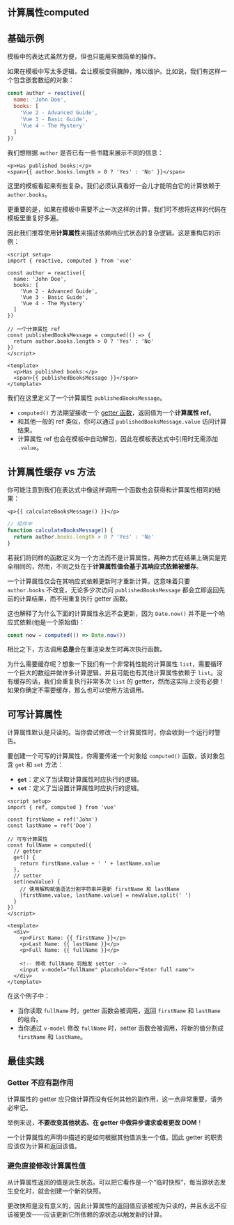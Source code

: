 ## 计算属性computed

## 基础示例

模板中的表达式虽然方便，但也只能用来做简单的操作。

如果在模板中写太多逻辑，会让模板变得臃肿，难以维护。比如说，我们有这样一个包含嵌套数组的对象：

```js
const author = reactive({
  name: 'John Doe',
  books: [
    'Vue 2 - Advanced Guide',
    'Vue 3 - Basic Guide',
    'Vue 4 - The Mystery'
  ]
})
```

我们想根据 `author` 是否已有一些书籍来展示不同的信息：

```vue
<p>Has published books:</p>
<span>{{ author.books.length > 0 ? 'Yes' : 'No' }}</span>
```

这里的模板看起来有些复杂。我们必须认真看好一会儿才能明白它的计算依赖于 `author.books`。

更重要的是，如果在模板中需要不止一次这样的计算，我们可不想将这样的代码在模板里重复好多遍。

因此我们推荐使用**计算属性**来描述依赖响应式状态的复杂逻辑。这是重构后的示例：

```vue
<script setup>
import { reactive, computed } from 'vue'

const author = reactive({
  name: 'John Doe',
  books: [
    'Vue 2 - Advanced Guide',
    'Vue 3 - Basic Guide',
    'Vue 4 - The Mystery'
  ]
})

// 一个计算属性 ref
const publishedBooksMessage = computed(() => {
  return author.books.length > 0 ? 'Yes' : 'No'
})
</script>

<template>
  <p>Has published books:</p>
  <span>{{ publishedBooksMessage }}</span>
</template>
```

我们在这里定义了一个计算属性 `publishedBooksMessage`。

- `computed()` 方法期望接收一个 [getter 函数](https://developer.mozilla.org/zh-CN/docs/Web/JavaScript/Reference/Functions/get#description)，返回值为一个**计算属性 ref**。
- 和其他一般的 ref 类似，你可以通过 `publishedBooksMessage.value` 访问计算结果。
- 计算属性 ref 也会在模板中自动解包，因此在模板表达式中引用时无需添加 `.value`。



## 计算属性缓存 vs 方法

你可能注意到我们在表达式中像这样调用一个函数也会获得和计算属性相同的结果：

```vue
<p>{{ calculateBooksMessage() }}</p>
```

```js
// 组件中
function calculateBooksMessage() {
  return author.books.length > 0 ? 'Yes' : 'No'
}
```

若我们将同样的函数定义为一个方法而不是计算属性，两种方式在结果上确实是完全相同的，然而，不同之处在于**计算属性值会基于其响应式依赖被缓存**。

一个计算属性仅会在其响应式依赖更新时才重新计算。这意味着只要 `author.books` 不改变，无论多少次访问 `publishedBooksMessage` 都会立即返回先前的计算结果，而不用重复执行 getter 函数。

这也解释了为什么下面的计算属性永远不会更新，因为 `Date.now()` 并不是一个响应式依赖(他是一个原始值)：

```js
const now = computed(() => Date.now())
```

相比之下，方法调用**总是**会在重渲染发生时再次执行函数。

为什么需要缓存呢？想象一下我们有一个非常耗性能的计算属性 `list`，需要循环一个巨大的数组并做许多计算逻辑，并且可能也有其他计算属性依赖于 `list`。没有缓存的话，我们会重复执行非常多次 `list` 的 getter，然而这实际上没有必要！如果你确定不需要缓存，那么也可以使用方法调用。

## 可写计算属性

计算属性默认是只读的。当你尝试修改一个计算属性时，你会收到一个运行时警告。

要创建一个可写的计算属性，你需要传递一个对象给 `computed()` 函数，该对象包含 `get` 和 `set` 方法：

- **`get`**：定义了当读取计算属性时应执行的逻辑。
- **`set`**：定义了当设置计算属性时应执行的逻辑。

```vue
<script setup>
import { ref, computed } from 'vue'

const firstName = ref('John')
const lastName = ref('Doe')

// 可写计算属性
const fullName = computed({
  // getter
  get() {
    return firstName.value + ' ' + lastName.value
  },
  // setter
  set(newValue) {
    // 使用解构赋值语法分割字符串并更新 firstName 和 lastName
    [firstName.value, lastName.value] = newValue.split(' ')
  }
})
</script>

<template>
  <div>
    <p>First Name: {{ firstName }}</p>
    <p>Last Name: {{ lastName }}</p>
    <p>Full Name: {{ fullName }}</p>
    
    <!-- 修改 fullName 将触发 setter -->
    <input v-model="fullName" placeholder="Enter full name">
  </div>
</template>
```

在这个例子中：

- 当你读取 `fullName` 时，getter 函数会被调用，返回 `firstName` 和 `lastName` 的组合。
- 当你通过 `v-model` 修改 `fullName` 时，setter 函数会被调用，将新的值分割成 `firstName` 和 `lastName`。



## 最佳实践

### Getter 不应有副作用

计算属性的 getter 应只做计算而没有任何其他的副作用，这一点非常重要，请务必牢记。

举例来说，**不要改变其他状态、在 getter 中做异步请求或者更改 DOM**！

一个计算属性的声明中描述的是如何根据其他值派生一个值。因此 getter 的职责应该仅为计算和返回该值。

### 避免直接修改计算属性值

从计算属性返回的值是派生状态。可以把它看作是一个“临时快照”，每当源状态发生变化时，就会创建一个新的快照。

更改快照是没有意义的，因此计算属性的返回值应该被视为只读的，并且永远不应该被更改——应该更新它所依赖的源状态以触发新的计算。

